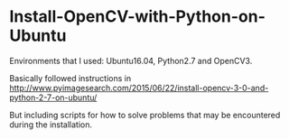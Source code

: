 # Install-OpenCV-with-Python-on-Ubuntu

Environments that I used: Ubuntu16.04, Python2.7 and OpenCV3.

Basically followed instructions in http://www.pyimagesearch.com/2015/06/22/install-opencv-3-0-and-python-2-7-on-ubuntu/

But including scripts for how to solve problems that may be encountered during the installation.
